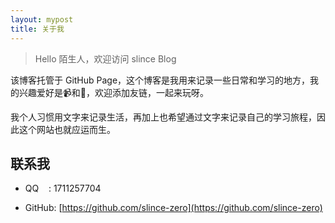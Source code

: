 ```yaml
---
layout: mypost
title: 关于我
---
```


> Hello 陌生人，欢迎访问 slince Blog

该博客托管于 GitHub Page，这个博客是我用来记录一些日常和学习的地方，我的兴趣爱好是📹和🎾，欢迎添加友链，一起来玩呀。

我个人习惯用文字来记录生活，再加上也希望通过文字来记录自己的学习旅程，因此这个网站也就应运而生。

## 联系我

- QQ&nbsp;&nbsp;&nbsp;&nbsp;: 1711257704

- GitHub: [https://github.com/slince-zero](https://github.com/slince-zero)
